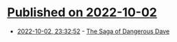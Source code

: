 # [Published on 2022-10-02](index.md)

* [2022-10-02, 23:32:52](https://lobste.rs/s/pbxnch/saga_dangerous_dave) - [The Saga of Dangerous Dave](http://www.dangerousdave.com/saga)
